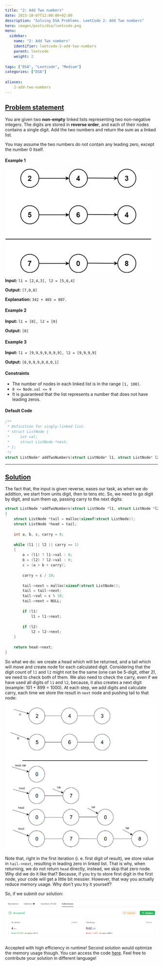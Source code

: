 ```yaml
---
title: "2: Add Two numbers"
date: 2023-10-07T12:00:00+02:00
description: "Solving DSA Problems. LeetCode 2: Add Two numbers"
hero: images/posts/dsa/leetcode.png
menu:
  sidebar:
    name: "2: Add Two numbers"
    identifier: leetcode-2-add-two-numbers
    parent: leetcode
    weight: 2

tags: ["DSA", "Leetcode", "Medium"]
categories: ["DSA"]

aliases:
    2-add-two-numbers
---
```



## [Problem statement](https://leetcode.com/problems/add-two-numbers/)

You are given two **non-empty** linked lists representing two non-negative integers. The digits are stored in **reverse order**, and each of their nodes contains a single digit. Add the two numbers and return the sum as a linked list.

You may assume the two numbers do not contain any leading zero, except the number 0 itself.

#### Example 1

![Leetcode Problem 2 Example 1](addtwonumber1.jpg)

**Input:** `l1 = [2,4,3], l2 = [5,6,4]`

**Output:** `[7,0,8]`

**Explanation:** `342 + 465 = 807.`

#### Example 2

**Input:** `l1 = [0], l2 = [0]`

**Output:** `[0]`

#### Example 3

**Input:** `l1 = [9,9,9,9,9,9,9], l2 = [9,9,9,9]`

**Output:** `[8,9,9,9,0,0,0,1]`

#### Constraints

- The number of nodes in each linked list is in the range `[1, 100]`.
- `0 <= Node.val <= 9`
- It is guaranteed that the list represents a number that does not have leading zeros.

#### Default Code

```C
/**
 * Definition for singly-linked list.
 * struct ListNode {
 *     int val;
 *     struct ListNode *next;
 * };
 */
struct ListNode* addTwoNumbers(struct ListNode* l1, struct ListNode* l2){}
```

<hr>

## [Solution](https://github.com/Miradils-Blog/dsa-problems-and-solutions/tree/main/leetcode/2-add-two-numbers)

The fact that, the input is given reverse, eases our task, as when we do addition, we start from units digit, then to tens etc. So, we need to go digit by digit, and sum them up, passing carry to the next digits:

```C
struct ListNode *addTwoNumbers(struct ListNode *l1, struct ListNode *l2)
{
    struct ListNode *tail = malloc(sizeof(struct ListNode));
    struct ListNode *head = tail;

    int a, b, c, carry = 0;

    while (l1 || l2 || carry == 1)
    {
        a = (l1) ? l1->val : 0;
        b = (l2) ? l2->val : 0;
        c = (a + b + carry);

        carry = c / 10;

        tail->next = malloc(sizeof(struct ListNode));
        tail = tail->next;
        tail->val = c % 10;
        tail->next = NULL;

        if (l1)
            l1 = l1->next;

        if (l2)
            l2 = l2->next;
    }

    return head->next;
}
```

So what we do: we create a head which will be returned, and a tail which will move and create node for each calculated digit. Considering that the digit count of `l1` and `l2` might not be the same (one can be 5-digit, other 2), we need to check both of them. We also need to check the carry, even if we have used all digits of `l1` and `l2`, because, it also creates a next digit (example: 101 + 899 = 1000). At each step, we add digits and calculate carry, each time we store the result in `next` node and pushing tail to that node:

![Output Explained](output_explained.png)

Note that, right in the first iteration (i. e. first digit of result), we store value in `tail->next`, resulting in leading zero in linked list. That is why, when returning, we do not return `head` directly, instead, we skip that zero node. Why did we do it like that? Because, if you try to store first digit in the first node, your code will get a little bit messier. However, that way you actually reduce memory usage. Why don't you try it yourself?

So, if we submit our solution:

![Submission Result](submission_result.png)

Accepted with high efficiency in runtime! Second solution would optimize the memory usage though. You can access the code [here](https://github.com/Miradils-Blog/dsa-problems-and-solutions/tree/main/leetcode/2-add-two-numbers). Feel free to contribute your solution in different language!
